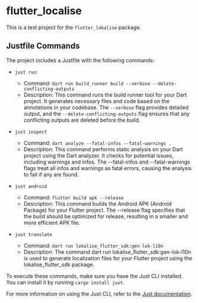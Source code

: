 # flutter_localise

This is a test project for the `flutter_lokalise` package.

## Justfile Commands

The project includes a Justfile with the following commands:

- `just run`: 
  - Command: `dart run build_runner build --verbose --delete-conflicting-outputs`
  - Description: This command runs the build runner tool for your Dart project. It generates necessary files and code based on the annotations in your codebase. The `--verbose` flag provides detailed output, and the `--delete-conflicting-outputs` flag ensures that any conflicting outputs are deleted before the build.

- `just inspect`
  - Command: `dart analyze --fatal-infos --fatal-warnings .`
  - Description: This command performs static analysis on your Dart project using the Dart analyzer. It checks for potential issues, including warnings and infos. The --fatal-infos and --fatal-warnings flags treat all infos and warnings as fatal errors, causing the analysis to fail if any are found.

- `just android`
  - Command: `flutter build apk --release`
  - Description: This command builds the Android APK (Android Package) for your Flutter project. The --release flag specifies that the build should be optimized for release, resulting in a smaller and more efficient APK file.

- `just translate`
  - Command: `dart run lokalise_flutter_sdk:gen-lok-l10n`
  - Description: The command dart run lokalise_flutter_sdk:gen-lok-l10n is used to generate localization files for your Flutter project using the lokalise_flutter_sdk package.

To execute these commands, make sure you have the Just CLI installed. You can install it by running `cargo install just`.

For more information on using the Just CLI, refer to the [Just documentation](https://github.com/casey/just).